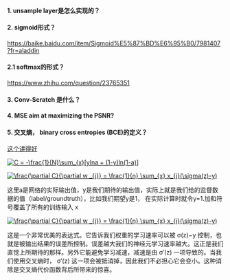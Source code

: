 #### 1. unsample layer是怎么实现的？

#### 2. sigmoid形式？
https://baike.baidu.com/item/Sigmoid%E5%87%BD%E6%95%B0/7981407?fr=aladdin

#### 2.1 softmax的形式？
https://www.zhihu.com/question/23765351

#### 3. Conv-Scratch 是什么？

#### 4. MSE aim at maximizing the PSNR?

#### 5. 交叉熵， binary cross entropies (BCE)的定义？
[这个讲得好](https://hit-scir.gitbooks.io/neural-networks-and-deep-learning-zh_cn/content/chap3/c3s1.html)

<a href="https://www.codecogs.com/eqnedit.php?latex=C&space;=&space;-\frac{1}{N}\sum_{x}[ylna&space;&plus;&space;(1-y)ln(1-a)]" target="_blank"><img src="https://latex.codecogs.com/gif.latex?C&space;=&space;-\frac{1}{N}\sum_{x}[ylna&space;&plus;&space;(1-y)ln(1-a)]" title="C = -\frac{1}{N}\sum_{x}[ylna + (1-y)ln(1-a)]" /></a>

<a href="https://www.codecogs.com/eqnedit.php?latex=\frac{\partial&space;C}{\partial&space;w&space;_{j}}&space;=&space;\frac{1}{n}&space;\sum_{x}&space;x_{j}(\sigma(z)-y)" target="_blank"><img src="https://latex.codecogs.com/gif.latex?\frac{\partial&space;C}{\partial&space;w&space;_{j}}&space;=&space;\frac{1}{n}&space;\sum_{x}&space;x_{j}(\sigma(z)-y)" title="\frac{\partial C}{\partial w _{j}} = \frac{1}{n} \sum_{x} x_{j}(\sigma(z)-y)" /></a>

这里a是网络的实际输出值，y是我们期待的输出值，实际上就是我们给的监督数据的值（label/groundtruth），比如我们期望y是1， 在实际计算时就令y=1.加和符号覆盖了所有的训练输入 x


<a href="https://www.codecogs.com/eqnedit.php?latex=\frac{\partial&space;C}{\partial&space;w&space;_{j}}&space;=&space;\frac{1}{n}&space;\sum_{x}&space;x_{j}(\sigma(z)-y)" target="_blank"><img src="https://latex.codecogs.com/gif.latex?\frac{\partial&space;C}{\partial&space;w&space;_{j}}&space;=&space;\frac{1}{n}&space;\sum_{x}&space;x_{j}(\sigma(z)-y)" title="\frac{\partial C}{\partial w _{j}} = \frac{1}{n} \sum_{x} x_{j}(\sigma(z)-y)" /></a>


这是一个非常优美的表达式。它告诉我们权重的学习速率可以被 σ(z)−y 控制，也就是被输出结果的误差所控制。误差越大我们的神经元学习速率越大。这正是我们直觉上所期待的那样。另外它能避免学习减速，减速是由 σ′(z) 一项导致的。当我们使用交叉熵时， σ′(z) 这一项会被抵消掉，因此我们不必担心它会变小。这种消除是交叉熵代价函数背后所带来的惊喜。
